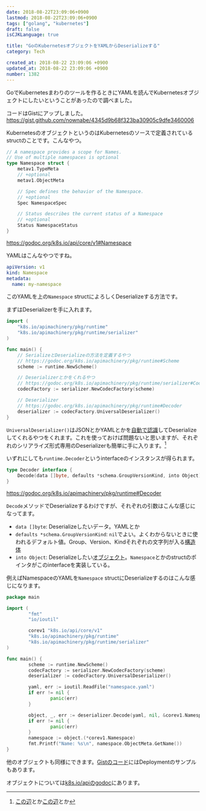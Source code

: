 ```yaml
---
date: 2018-08-22T23:09:06+0900
lastmod: 2018-08-22T23:09:06+0900
tags: ["golang", "kubernetes"]
draft: false
isCJKLanguage: true

title: "GoのKubernetesオブジェクトをYAMLからDeserializeする"
category: Tech

created_at: 2018-08-22 23:09:06 +0900
updated_at: 2018-08-22 23:09:06 +0900
number: 1382
---
```


GoでKubernetesまわりのツールを作るときにYAMLを読んでKubernetesオブジェクトにしたいということがあったので調べました。

コードはGistにアップしました。
https://gist.github.com/nownabe/4345d9b68f323ba30905c9dfe3460006

KubernetesのオブジェクトというのはKubernetesのソースで定義されているstructのことです。こんなやつ。

```go
// A namespace provides a scope for Names.
// Use of multiple namespaces is optional
type Namespace struct {
	metav1.TypeMeta
	// +optional
	metav1.ObjectMeta

	// Spec defines the behavior of the Namespace.
	// +optional
	Spec NamespaceSpec

	// Status describes the current status of a Namespace
	// +optional
	Status NamespaceStatus
}
```

https://godoc.org/k8s.io/api/core/v1#Namespace

YAMLはこんなやつですね。

```yaml
apiVersion: v1
kind: Namespace
metadata:
  name: my-namespace
```

このYAMLを上の`Namespace` structによろしくDeserializeする方法です。

まずはDeserializerを手に入れます。

```go
import (
    "k8s.io/apimachinery/pkg/runtime"
    "k8s.io/apimachinery/pkg/runtime/serializer"
)

func main() {
    // SerializeとDeserializeの方法を定義するやつ
    // https://godoc.org/k8s.io/apimachinery/pkg/runtime#Scheme
    scheme := runtime.NewScheme()

    // Deserializerとかをくれるやつ
    // https://godoc.org/k8s.io/apimachinery/pkg/runtime/serializer#CodecFactory
    codecFactory := serializer.NewCodecFactory(scheme)

    // Deserializer
    // https://godoc.org/k8s.io/apimachinery/pkg/runtime#Decoder
    deserializer := codecFactory.UniversalDeserializer()
}
```

`UniversalDeserializer()`はJSONとかYAMLとかを[自動で認識](https://github.com/kubernetes/apimachinery/blob/d4e5f596ea6e79f9493060696ad6025c6c82599d/pkg/runtime/serializer/recognizer/recognizer.go#L84-L127)してDeserializeしてくれるやつをくれます。これを使っておけば問題ないと思いますが、それぞれのシリアライズ形式専用のDeserializerも簡単に手に入ります。[^1]

[^1]: [この辺](https://github.com/kubernetes/apimachinery/blob/d4e5f596ea6e79f9493060696ad6025c6c82599d/pkg/runtime/serializer/codec_factory.go#L98-L101)とか[この辺](https://github.com/kubernetes/apimachinery/blob/d4e5f596ea6e79f9493060696ad6025c6c82599d/pkg/runtime/serializer/codec_factory.go#L47-L79)とか

いずれにしても`runtime.Decoder`というinterfaceのインスタンスが得られます。

```go
type Decoder interface {
    Decode(data []byte, defaults *schema.GroupVersionKind, into Object) (Object, *schema.GroupVersionKind, error)
}
```

https://godoc.org/k8s.io/apimachinery/pkg/runtime#Decoder

`Decode`メソッドでDeserializeするわけですが、それぞれの引数はこんな感じになってます。

* `data []byte`: Deserializeしたいデータ。YAMLとか
* `defaults *schema.GroupVersionKind`: `nil`でよい。よくわからないときに使われるデフォルト値。Group、Version、Kindそれぞれの文字列が入る[構造体](https://godoc.org/k8s.io/apimachinery/pkg/runtime/schema#GroupVersionKind)
* `into Object`: Deserializeしたい[オブジェクト](https://godoc.org/k8s.io/apimachinery/pkg/runtime#Object)。`Namespace`とかのstructのポインタがこのinterfaceを実装している。

例えばNamespaceのYAMLを`Namespace` structにDeserializeするのはこんな感じになります。

```go
package main

import (
        "fmt"
        "io/ioutil"

        corev1 "k8s.io/api/core/v1"
        "k8s.io/apimachinery/pkg/runtime"
        "k8s.io/apimachinery/pkg/runtime/serializer"
)

func main() {
        scheme := runtime.NewScheme()
        codecFactory := serializer.NewCodecFactory(scheme)
        deserializer := codecFactory.UniversalDeserializer()

        yaml, err := ioutil.ReadFile("namespace.yaml")
        if err != nil {
                panic(err)
        }

        object, _, err := deserializer.Decode(yaml, nil, &corev1.Namespace{})
        if err != nil {
                panic(err)
        }
        namespace := object.(*corev1.Namespace)
        fmt.Printf("Name: %s\n", namespace.ObjectMeta.GetName())
}
```

他のオブジェクトも同様にできます。[Gistのコード](https://gist.github.com/nownabe/4345d9b68f323ba30905c9dfe3460006)にはDeploymentのサンプルもあります。

オブジェクトについては[k8s.io/apiのgodoc](https://godoc.org/k8s.io/api)にあります。
